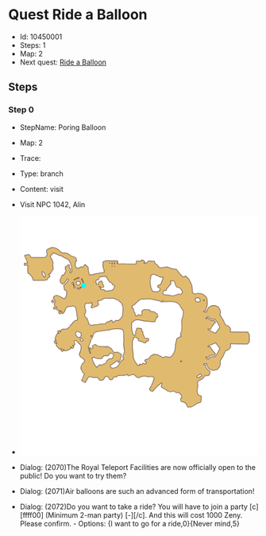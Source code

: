 # Quest Ride a Balloon

- Id: 10450001
- Steps: 1
- Map: 2
- Next quest: [Ride a Balloon](10460001.md)

## Steps

### Step 0
- StepName:  Poring Balloon
- Map:  2
- Trace:  
- Type:  branch
- Content:  visit
- Visit NPC 1042, Alin

- ![images/10450001_0.png](images/10450001_0.png)
- Dialog: (2070)The Royal Teleport Facilities are now officially open to the public! Do you want to try them? 
- Dialog: (2071)Air balloons are such an advanced form of transportation!
- Dialog: (2072)Do you want to take a ride? You will have to join a party [c][ffff00] (Minimum 2-man party) [-][/c]. And this will cost 1000 Zeny. Please confirm. - Options: {I want to go for a ride,0}{Never mind,5}


